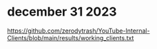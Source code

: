 # december 31 2023

<https://github.com/zerodytrash/YouTube-Internal-Clients/blob/main/results/working_clients.txt>

